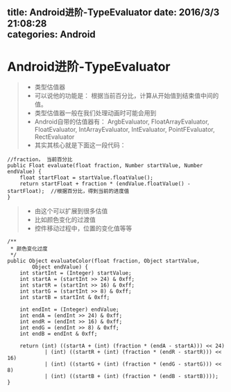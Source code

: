 title: Android进阶-TypeEvaluator
date: 2016/3/3 21:08:28                      
categories: Android
---

# Android进阶-TypeEvaluator #
>- 类型估值器
>- 可以说他的功能是： 根据当前百分比，计算从开始值到结束值中间的值。
>- 类型估值器一般在我们处理动画时可能会用到
>-  Android自带的估值器有： ArgbEvaluator, FloatArrayEvaluator, FloatEvaluator, IntArrayEvaluator, IntEvaluator, PointFEvaluator, RectEvaluator 
>- 其实其核心就是下面这一段代码：

	//fraction， 当前百分比
	public Float evaluate(float fraction, Number startValue, Number endValue) {
		float startFloat = startValue.floatValue();
		return startFloat + fraction * (endValue.floatValue() - startFloat);  //根据百分比，得到当前的进度值
	}

>- 由这个可以扩展到很多估值
>- 比如颜色变化的过渡值
>- 控件移动过程中，位置的变化值等等

	/**
	 * 颜色变化过度
	 */
	public Object evaluateColor(float fraction, Object startValue,
			Object endValue) {
		int startInt = (Integer) startValue;
		int startA = (startInt >> 24) & 0xff;
		int startR = (startInt >> 16) & 0xff;
		int startG = (startInt >> 8) & 0xff;
		int startB = startInt & 0xff;

		int endInt = (Integer) endValue;
		int endA = (endInt >> 24) & 0xff;
		int endR = (endInt >> 16) & 0xff;
		int endG = (endInt >> 8) & 0xff;
		int endB = endInt & 0xff;

		return (int) ((startA + (int) (fraction * (endA - startA))) << 24)
				| (int) ((startR + (int) (fraction * (endR - startR))) << 16)
				| (int) ((startG + (int) (fraction * (endG - startG))) << 8)
				| (int) ((startB + (int) (fraction * (endB - startB))));
	}
